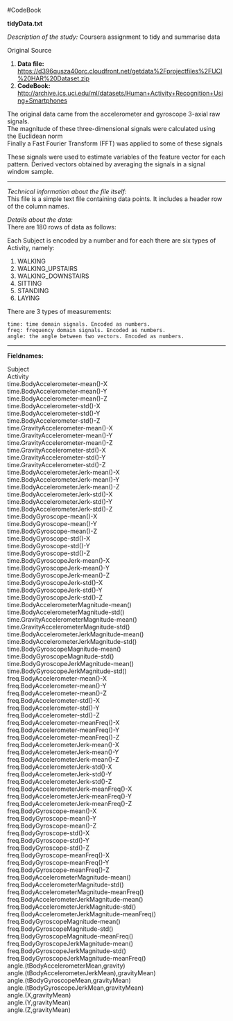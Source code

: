 #CodeBook

<b>tidyData.txt</b>

<i>Description of the study:</i> Coursera assignment to tidy and summarise data

Original Source

1. <b>Data file:</b> https://d396qusza40orc.cloudfront.net/getdata%2Fprojectfiles%2FUCI%20HAR%20Dataset.zip
2. <b>CodeBook:</b> http://archive.ics.uci.edu/ml/datasets/Human+Activity+Recognition+Using+Smartphones

The original data came from the accelerometer and gyroscope 3-axial raw signals.<br>
The magnitude of these three-dimensional signals were calculated using the Euclidean norm<br>
Finally a Fast Fourier Transform (FFT) was applied to some of these signals<br>

These signals were used to estimate variables of the feature vector for each pattern. Derived vectors obtained by averaging the signals in a signal window sample.
<hr>

<i>Technical information about the file itself: </i><br>
This file is a simple text file containing data points.  It includes a header row of the column names.

<i>Details about the data: </i> <br>There are 180 rows of data as follows:

Each Subject is encoded by a number and for each there are six types of Activity, namely:
1. WALKING
2. WALKING_UPSTAIRS
3. WALKING_DOWNSTAIRS
4. SITTING
5. STANDING
6. LAYING

There are 3 types of measurements:

    time: time domain signals. Encoded as numbers. 
    freq: frequency domain signals. Encoded as numbers.
    angle: the angle between two vectors. Encoded as numbers.

<hr>
<b>Fieldnames:</b>

Subject<br>
Activity<br>
time.BodyAccelerometer-mean()-X<br>
time.BodyAccelerometer-mean()-Y<br>
time.BodyAccelerometer-mean()-Z<br>
time.BodyAccelerometer-std()-X<br>
time.BodyAccelerometer-std()-Y<br>
time.BodyAccelerometer-std()-Z<br>
time.GravityAccelerometer-mean()-X<br>
time.GravityAccelerometer-mean()-Y<br>
time.GravityAccelerometer-mean()-Z<br>
time.GravityAccelerometer-std()-X<br>
time.GravityAccelerometer-std()-Y<br>
time.GravityAccelerometer-std()-Z<br>
time.BodyAccelerometerJerk-mean()-X<br>
time.BodyAccelerometerJerk-mean()-Y<br>
time.BodyAccelerometerJerk-mean()-Z<br>
time.BodyAccelerometerJerk-std()-X<br>
time.BodyAccelerometerJerk-std()-Y<br>
time.BodyAccelerometerJerk-std()-Z<br>
time.BodyGyroscope-mean()-X<br>
time.BodyGyroscope-mean()-Y<br>
time.BodyGyroscope-mean()-Z<br>
time.BodyGyroscope-std()-X<br>
time.BodyGyroscope-std()-Y<br>
time.BodyGyroscope-std()-Z<br>
time.BodyGyroscopeJerk-mean()-X<br>
time.BodyGyroscopeJerk-mean()-Y<br>
time.BodyGyroscopeJerk-mean()-Z<br>
time.BodyGyroscopeJerk-std()-X<br>
time.BodyGyroscopeJerk-std()-Y<br>
time.BodyGyroscopeJerk-std()-Z<br>
time.BodyAccelerometerMagnitude-mean()<br>
time.BodyAccelerometerMagnitude-std()<br>
time.GravityAccelerometerMagnitude-mean()<br>
time.GravityAccelerometerMagnitude-std()<br>
time.BodyAccelerometerJerkMagnitude-mean()<br>
time.BodyAccelerometerJerkMagnitude-std()<br>
time.BodyGyroscopeMagnitude-mean()<br>
time.BodyGyroscopeMagnitude-std()<br>
time.BodyGyroscopeJerkMagnitude-mean()<br>
time.BodyGyroscopeJerkMagnitude-std()<br>
freq.BodyAccelerometer-mean()-X<br>
freq.BodyAccelerometer-mean()-Y<br>
freq.BodyAccelerometer-mean()-Z<br>
freq.BodyAccelerometer-std()-X<br>
freq.BodyAccelerometer-std()-Y<br>
freq.BodyAccelerometer-std()-Z<br>
freq.BodyAccelerometer-meanFreq()-X<br>
freq.BodyAccelerometer-meanFreq()-Y<br>
freq.BodyAccelerometer-meanFreq()-Z<br>
freq.BodyAccelerometerJerk-mean()-X<br>
freq.BodyAccelerometerJerk-mean()-Y<br>
freq.BodyAccelerometerJerk-mean()-Z<br>
freq.BodyAccelerometerJerk-std()-X<br>
freq.BodyAccelerometerJerk-std()-Y<br>
freq.BodyAccelerometerJerk-std()-Z<br>
freq.BodyAccelerometerJerk-meanFreq()-X<br>
freq.BodyAccelerometerJerk-meanFreq()-Y<br>
freq.BodyAccelerometerJerk-meanFreq()-Z<br>
freq.BodyGyroscope-mean()-X<br>
freq.BodyGyroscope-mean()-Y<br>
freq.BodyGyroscope-mean()-Z<br>
freq.BodyGyroscope-std()-X<br>
freq.BodyGyroscope-std()-Y<br>
freq.BodyGyroscope-std()-Z<br>
freq.BodyGyroscope-meanFreq()-X<br>
freq.BodyGyroscope-meanFreq()-Y<br>
freq.BodyGyroscope-meanFreq()-Z<br>
freq.BodyAccelerometerMagnitude-mean()<br>
freq.BodyAccelerometerMagnitude-std()<br>
freq.BodyAccelerometerMagnitude-meanFreq()<br>
freq.BodyAccelerometerJerkMagnitude-mean()<br>
freq.BodyAccelerometerJerkMagnitude-std()<br>
freq.BodyAccelerometerJerkMagnitude-meanFreq()<br>
freq.BodyGyroscopeMagnitude-mean()<br>
freq.BodyGyroscopeMagnitude-std()<br>
freq.BodyGyroscopeMagnitude-meanFreq()<br>
freq.BodyGyroscopeJerkMagnitude-mean()<br>
freq.BodyGyroscopeJerkMagnitude-std()<br>
freq.BodyGyroscopeJerkMagnitude-meanFreq()<br>
angle.(tBodyAccelerometerMean,gravity)<br>
angle.(tBodyAccelerometerJerkMean),gravityMean)<br>
angle.(tBodyGyroscopeMean,gravityMean)<br>
angle.(tBodyGyroscopeJerkMean,gravityMean)<br>
angle.(X,gravityMean)<br>
angle.(Y,gravityMean)<br>
angle.(Z,gravityMean)<br>
